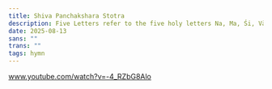 ```yaml
---
title: Shiva Panchakshara Stotra
description: Five Letters refer to the five holy letters Na, Ma, Śi, Vā and Ya.
date: 2025-08-13
sans: ""
trans: ""
tags: hymn
---
```


www.youtube.com/watch?v=-4_RZbG8Alo
